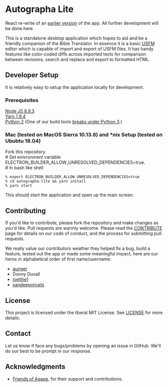# Autographa Lite
React re-write of an [earlier version](https://github.com/Bridgeconn/autographa-lite) of the app. All further development will be done here.

This is a standalone desktop application which hopes to aid and be a friendly companion of the Bible Translator. In essence it is a basic [USFM](http://paratext.org/about/usfm) editor which is capable of import and export of USFM files. It has handy features like color-coded diffs across imported texts for comparison between revisions, search and replace and export to formatted HTML.

## Developer Setup
It is relatively easy to setup the application locally for development.

### Prerequisites
[Node JS 8.9.3](https://nodejs.org/download/release/v8.9.3/)    
[Yarn 1.9.4](https://yarnpkg.com/en/docs/install)    
[Python 2](https://www.python.org/downloads/release/python-2715/) (One of our build tools [breaks under Python 3](https://github.com/nodejs/node-gyp/issues/1337).)

### Mac (tested on MacOS Sierra 10.13.6) and *nix Setup (tested on Ububtu 18.04)
Fork this repository.   
\# Set enivronment variable ELECTRON_BUILDER_ALLOW_UNRESOLVED_DEPENDENCIES=true.   
\# In bash like shell

```% export ELECTRON_BUILDER_ALLOW_UNRESOLVED_DEPENDENCIES=true ```     
```% cd autographa-lite && yarn install ```     
```% yarn start```

This should start the application and open up the main screen.

## Contributing
If you'd like to contribute, please fork the repository and make changes as you'd like. Pull requests are warmly welcome.
Please read the [CONTRIBUTE](https://github.com/Bridgeconn/autographa-lite/blob/master/CONTRIBUTE.md) page for details on our code of conduct, and the process for submitting pull requests.

We really value our contributors weather they helped fix a bug, build a feature, tested out the app or made some meaningful impact, here are our heros in alphabetical order of first name/username:
- [aunger](https://github.com/aunger)
- Donny Duvall
- [joelthe1](https://github.com/joelthe1)
- [sandeeponrails](https://github.com/sandeeponrails)

## License
This project is licensed under the liberal MIT License. See [LICENSE](https://github.com/Bridgeconn/autographa-lite/blob/master/LICENSE) for more details.

## Contact
Let us know if face any bugs/problems by opening an issue in GitHub. We'll do our best to be prompt in our response.

## Acknowledgments
* [Friends of Agape](http://friendsofagape.org/), for their support and contributions.
